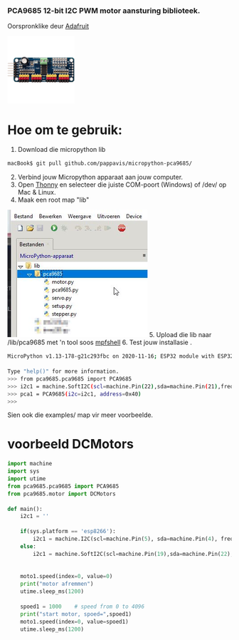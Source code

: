 ### PCA9685 12-bit I2C PWM motor aansturing biblioteek.
Oorspronklike deur <a href="https://github.com/adafruit/micropython-adafruit-pca9685" target="_blank">Adafruit</a>

<img src="https://github.com/pappavis/micropython-pca9685/blob/main/plaatjes/pca9685_breakout.gif?raw=true" width="30%" height="30%">

# Hoe om te gebruik:

1. Download die micropython lib
```bash
macBook$ git pull github.com/pappavis/micropython-pca9685/
```

2. Verbind jouw Micropython apparaat aan jouw computer.
3. Open <a href="https://thonny.org/">Thonny</a> en selecteer die juiste COM-poort (Windows) of /dev/ op Mac & Linux.
4. Maak een root map "lib"
 <img src="https://github.com/pappavis/micropython-pca9685/blob/main/plaatjes/thonny_pad.jpg?raw=true">
5. Upload die lib naar /lib/pca9685 met 'n tool soos <a href="https://github.com/wendlers/mpfshell" target="_blank">mpfshell</a>
6. Test jouw installasie .

```bash
MicroPython v1.13-178-g21c293fbc on 2020-11-16; ESP32 module with ESP32

Type "help()" for more information.
>>> from pca9685.pca9685 import PCA9685
>>> i2c1 = machine.SoftI2C(scl=machine.Pin(22),sda=machine.Pin(21),freq=100000)
>>> pca1 = PCA9685(i2c=i2c1, address=0x40)
>>> 
```
Sien ook die examples/ map vir meer voorbeelde.

# voorbeeld DCMotors

```python
import machine
import sys
import utime
from pca9685.pca9685 import PCA9685
from pca9685.motor import DCMotors

def main():
    i2c1 = ''
    
    if(sys.platform == 'esp8266'):
        i2c1 = machine.I2C(scl=machine.Pin(5), sda=machine.Pin(4), freq=100000)
    else:
        i2c1 = machine.SoftI2C(scl=machine.Pin(19),sda=machine.Pin(22),freq=100000)


    moto1.speed(index=0, value=0)
    print("motor afremmen")
    utime.sleep_ms(1200)
    
    spoed1 = 1000    # speed from 0 to 4096
    print("start motor, spoed=",spoed1)
    moto1.speed(index=0, value=spoed1)
    utime.sleep_ms(1200)

```
